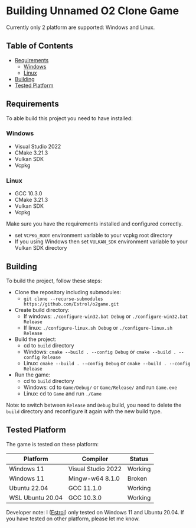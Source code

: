 # Building Unnamed O2 Clone Game
Currently only 2 platform are supported: Windows and Linux.

## Table of Contents
- [Requirements](#requirements)
    - [Windows](#windows)
    - [Linux](#linux)
- [Building](#building)
- [Tested Platform](#tested-platform)

## Requirements
To able build this project you need to have installed:
### Windows
- Visual Studio 2022
- CMake 3.21.3
- Vulkan SDK
- Vcpkg

### Linux
- GCC 10.3.0
- CMake 3.21.3
- Vulkan SDK
- Vcpkg

Make sure you have the requirements installed and configured correctly.
- set `VCPKG_ROOT` environment variable to your vcpkg root directory
- If you using Windows then set `VULKAN_SDK` environment variable to your Vulkan SDK directory

## Building
To build the project, follow these steps:

- Clone the repository including submodules:
    - `git clone --recurse-submodules https://github.com/Estrol/o2game.git`
- Create build directory:
    - If windows: `./configure-win32.bat Debug` or `./configure-win32.bat Release`
    - If linux: `./configure-linux.sh Debug` or `./configure-linux.sh Release`
- Build the project:
    - cd to `build` directory
    - Windows: `cmake --build . --config Debug` or `cmake --build . --config Release`
    - Linux: `cmake --build . --config Debug` or `cmake --build . --config Release`
- Run the game:
    - cd to `build` directory
    - Windows: cd to `Game/Debug/` or `Game/Release/` and run `Game.exe`
    - Linux: cd to `Game` and run `./Game`

Note: to switch between `Release` and `Debug` build, you need to delete the `build` directory and reconfigure it again with the new build type.

## Tested Platform
The game is tested on these platform:

| Platform | Compiler | Status |
|----------|----------|--------|
| Windows 11 | Visual Studio 2022 | Working |
| Windows 11 | Mingw-w64 8.1.0 | Broken |
| Ubuntu 22.04 | GCC 11.1.0 | Working |
| WSL Ubuntu 20.04 | GCC 10.3.0 | Working |

Developer note: I ([Estrol](https://github.com/Estrol)) only tested on Windows 11 and Ubuntu 20.04. If you have tested on other platform, please let me know.